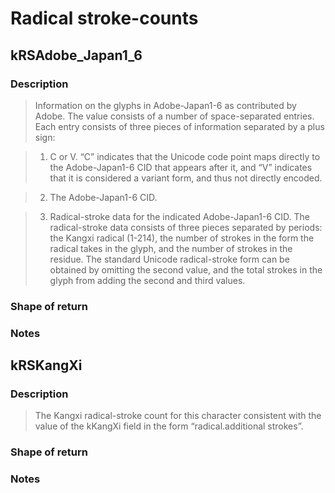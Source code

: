# Radical stroke-counts

## kRSAdobe_Japan1_6
### Description
> Information on the glyphs in Adobe-Japan1-6 as contributed by Adobe. The value consists of a number of space-separated entries. Each entry consists of three pieces of information separated by a plus sign:

> 1) C or V. “C” indicates that the Unicode code point maps directly to the Adobe-Japan1-6 CID that appears after it, and “V” indicates that it is considered a variant form, and thus not directly encoded.

> 2) The Adobe-Japan1-6 CID.

> 3) Radical-stroke data for the indicated Adobe-Japan1-6 CID. The radical-stroke data consists of three pieces separated by periods: the Kangxi radical (1-214), the number of strokes in the form the radical takes in the glyph, and the number of strokes in the residue. The standard Unicode radical-stroke form can be obtained by omitting the second value, and the total strokes in the glyph from adding the second and third values.

### Shape of return

### Notes

## kRSKangXi
### Description
> The Kangxi radical-stroke count for this character consistent with the value of the kKangXi field in the form “radical.additional strokes”.

### Shape of return

### Notes
